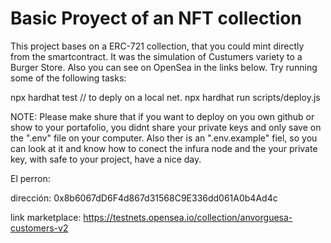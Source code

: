 # Basic Proyect of an NFT collection

This project bases on a ERC-721 collection, that you could mint directly from the smartcontract. It was the simulation of Custumers  variety to a Burger Store.
 Also you can see on OpenSea in the links below.
Try running some of the following tasks:

npx hardhat test
// to deply on a local net. 
npx hardhat run scripts/deploy.js

NOTE: Please make shure that if you want to deploy on you own github or show to your portafolio, you didnt share your private keys and only save on the ".env" file on your computer. Also ther is an ".env.example" fiel, so you can look at it and know how to conect the infura node and the your private key, with safe to your project, have a nice day. 

El perron: 

dirección: 0x8b6067dD6F4d867d31568C9E336dd061A0b4Ad4c

link marketplace: https://testnets.opensea.io/collection/anvorguesa-customers-v2
